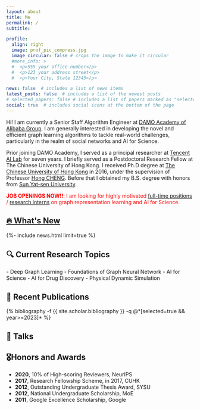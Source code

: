 ```yaml
---
layout: about
title: Me
permalink: /
subtitle: 

profile:
  align: right
  image: prof_pic_compress.jpg
  image_circular: false # crops the image to make it circular
  #more_info: >
  #  <p>555 your office number</p>
  #  <p>123 your address street</p>
  #  <p>Your City, State 12345</p>

news: false  # includes a list of news items
latest_posts: false  # includes a list of the newest posts
# selected_papers: false # includes a list of papers marked as "selected={true}"
social: true  # includes social icons at the bottom of the page
---
```

Hi! I am currently a Senior Staff Algorithm Engineer at [DAMO Academy of Alibaba Group](https://damo.alibaba.com/). I am generally interested in developing the novel and efficient graph learning algorithms to tackle real-world challenges, particularly in the realm of social networks and AI for Science.

Prior joining DAMO Academy, I served as a principal researcher at [Tencent AI Lab](https://ai.tencent.com/) for seven years. I briefly served as a Postdoctoral Research Fellow at The Chinese University of Hong Kong. I received Ph.D degree at [The Chinese University of Hong Kong](https://www.cuhk.edu.hk/) in 2016, under the supervision of Professor [Hong CHENG](https://www1.se.cuhk.edu.hk/~hcheng/). Before that I obtained my B.S. degree with honors from [Sun Yat-sen University](https://www.sysu.edu.cn/).


<font color='red'>  <strong>JOB OPENINGS NOW!!</strong>: I am looking for highly motivated <a href="https://talent-holding.alibaba.com/campus/position-detail?lang=zh&positionId=2041201">full-time positions</a> / <a href="https://talent-holding.alibaba.com/campus/position-detail?lang=zh&positionId=2036809">research interns</a> on graph representation learning and AI for Science. </font>


<h2 class="publications"><a href="{{ '/news/' | relative_url }}" style="color: inherit;">🔥 What's New </a></h2>
<div class="news">
{%- include news.html limit=true %}
</div>

<h2 class="publications">🔍 Current Research Topics</h2>
- Deep Graph Learning
   - Foundations of Graph Neural Network
- AI for Science
   - AI for Drug Discovery
   - Physical Dynamic Simulation



## 📝 Recent Publications
<div class="publications">
{% bibliography -f {{ site.scholar.bibliography }} -q @*[selected=true && year>=2023]* %}
</div>

<!-- ## 💬 Talks -->
<h2 id="talks" class="publications">💬 Talks</h2>

<h2 id="honors-and-awards" class="publications">🎖Honors and Awards</h2>

 - **2020**, 10% of High-scoring Reviewers, NeurIPS
 - **2017**, Research Fellowship Scheme, in 2017, CUHK
 - **2012**, Outstanding Undergraduate Thesis Award, SYSU
 - **2012**, National Undergraduate Scholarship, MoE
 - **2011**, Google Excellence Scholarship, Google
